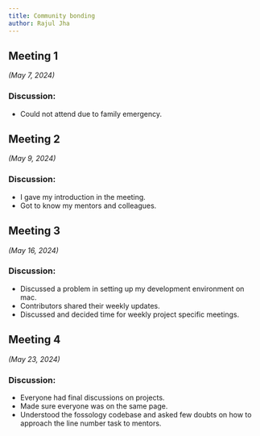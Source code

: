 ```yaml
---
title: Community bonding
author: Rajul Jha
---
```

<!--
SPDX-License-Identifier: CC-BY-SA-4.0

SPDX-FileCopyrightText: 2024 Rajul Jha <rajuljha49gmail.com>
-->

## Meeting 1

*(May 7, 2024)*

### Discussion:
- Could not attend due to family emergency.


## Meeting 2

*(May 9, 2024)*

### Discussion:
- I gave my introduction in the meeting.
- Got to know my mentors and colleagues.

## Meeting 3

*(May 16, 2024)*

### Discussion:
- Discussed a problem in setting up my development environment on mac.
- Contributors shared their weekly updates.
- Discussed and decided time for weekly project specific meetings.

## Meeting 4

*(May 23, 2024)*

### Discussion:
- Everyone had final discussions on projects.
- Made sure everyone was on the same page.
- Understood the fossology codebase and asked few doubts on how to approach the line number task to mentors. 

